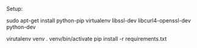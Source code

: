 Setup:

sudo apt-get install python-pip virtualenv libssl-dev libcurl4-openssl-dev python-dev

virutalenv venv
. venv/bin/activate
pip install -r requirements.txt
